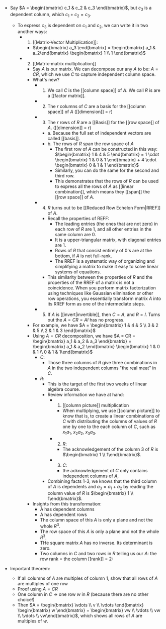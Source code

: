- Say $A = \begin{bmatrix} c_1 & c_2 & c_3 \end{bmatrix}$, but $c_3$ is a dependent column, which $c_1 + c_2 = c_3$. 
	- To express $c_3$ is dependent on $c_1$ and $c_2$, we can write it in two another ways:
		- 1. [[Matrix-Vector Multiplication]]:
			- $\begin{bmatrix} a_3 \end{bmatrix} = \begin{bmatrix} a_1 & a_2\end{bmatrix} \begin{bmatrix} 1 \\ 1 \end{bmatrix}$
		- 2. [[Matrix-matrix multiplication]]
			- Say $A$ is our matrix. We can decompose our any $A$ to be: $A = CR$, which we use $C$ to capture independent column space. 
			- What's new?
				- 1. We call $C$ is the [[column space]] of $A$. We call $R$ is are a [[factor matrix]].  
				- 2. The $r$ columns of $C$ are a basis for the [[column space]] of $A$ ([[dimension]] = r)
				- 3. The $r$ rows of $R$ are a [[Basis]] for the [[row space]] of $A$. ([[dimension]] = r)
					- a. Because the full set of independent vectors are called [[basis]].
					- b. The rows of $R$ span the row space of $A$ 
						- The first row of $A$ can be constructed in this way: $\begin{bmatrix} 1 & 4 & 5 \end{bmatrix} = 1 \cdot \begin{bmatrix} 1 & 0 & 1 \end{bmatrix} + 4 \cdot \begin{bmatrix} 0 & 1 & 1 \end{bmatrix}$
						- Similarly, you can do the same for the second and third row.
						- This demonstrates that the rows of $R$ can be used to express all the rows of $A$ as [[linear combination]], which means they [[span]] the [[row space]] of $A$. 
				- 4. $R$ turns out to be [[Reduced Row Echelon Form|RREF]] of $A$. 
					- Recall the properties of REFF:
						- The leading entries (the ones that are not zero) in each row of $R$ are 1, and all other entries in the same column are 0.
						- It is a upper-triangular matrix, with diagonal entries are 1. 
						- Rows of $R$ that consist entirely of 0's are at the bottom, if $A$ is not full-rank.
						- The RREF is a systematic way of organizing and simplifying a matrix to make it easy to solve linear systems of equations.
					- This similarity between the properties of $R$ and the properties of the RREF of a matrix is not a coincidence. When you perform matrix factorization using techniques like Gaussian elimination or other row operations, you essentially transform matrix $A$ into its RREF form as one of the intermediate steps.
				- 5. If $A$ is [[invert|invertible]], then $C = A$, and $R = I$. Turns out the $A = CR = AI$ has no progress.
			- For example, we have $A = \begin{bmatrix} 1 & 4 & 5 \\ 3 & 2 & 5 \\ 2 & 1 & 3 \end{bmatrix}$
			- Using $A = CR$ decomposition, we have $A = CR = \begin{bmatrix} a_1 & a_2 & a_3 \end{bmatrix} = \begin{bmatrix} a_1 & a_2 \end{bmatrix} \begin{bmatrix} 1 & 0 & 1 \\ 0 & 1 & 1\end{bmatrix}$
				- $C$: 
					- Those three columns of $R$ give three combinations in $A$ in the two independent columns "the real meat" in $C$. 
				- $R$:
					- This is the target of the first two weeks of linear algebra course.
					- Review information we have at hand:
						- 1. [[column picture]] multiplication
							- When multiplying, we use [[column picture]] to know that is, to create a linear combinations of $C$ with distributing the columns of values of $R$ one by one to the each column of $C$, such as $x_1 a_1$, $x_2 a_2$, $x_3 a_3$. 
						- 2. $R$: 
							- The acknowledgement of the column 3 of $R$ is $\begin{bmatrix} 1 \\ 1\end{bmatrix}$.
						- 3. $C$: 
							- the acknowledgement of  $C$ only contains independent columns of $A$, 
					- Combining facts 1-3, we knows that the third column of $A$ is dependents and $a_3 = a_1 + a_2$ by reading the column value of $R$ is $\begin{bmatrix} 1 \\ 1\end{bmatrix}$.
			- Insights from this transformation:
				- A has dependent columns
				- A has dependent rows
				- The column space of this $A$ is only a plane and not the whole $R^3$.
				- The row space of this $A$ is only a plane and not the whole $R^3$.
				- THe square matrix $A$ has no inverse. Its determinant is zero.
				- Two columns in $C$ and two rows in $R$ telling us our $A$: the row rank = the column [[rank]] = 2: 

- Important theorem:
	- If all columns of $A$ are multiples of column 1, show that all rows of $A$ are multiples of one row
	- Proof using $A = CR$
	- One column in $C$ $\Rightarrow$ one row $w$ in $R$ (because there are no other choice!)
	- Then $A = \begin{bmatrix} \vdots \\ v \\ \vdots \end{bmatrix} \begin{bmatrix} w \end{bmatrix} = \begin{bmatrix} vw \\ \vdots \\  vw \\ \vdots \\ vw\end{bmatrix}$, which shows all rows of $A$ are multiples of $w$. 